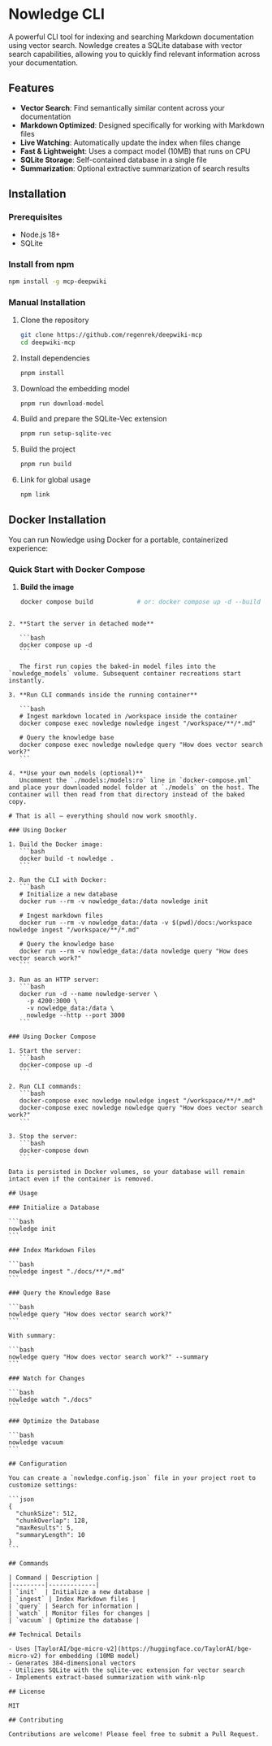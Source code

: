 # Nowledge CLI

A powerful CLI tool for indexing and searching Markdown documentation using vector search. Nowledge creates a SQLite database with vector search capabilities, allowing you to quickly find relevant information across your documentation.

## Features

- **Vector Search**: Find semantically similar content across your documentation
- **Markdown Optimized**: Designed specifically for working with Markdown files
- **Live Watching**: Automatically update the index when files change
- **Fast & Lightweight**: Uses a compact model (10MB) that runs on CPU
- **SQLite Storage**: Self-contained database in a single file
- **Summarization**: Optional extractive summarization of search results

## Installation

### Prerequisites

- Node.js 18+
- SQLite

### Install from npm

```bash
npm install -g mcp-deepwiki
```

### Manual Installation

1. Clone the repository
   ```bash
   git clone https://github.com/regenrek/deepwiki-mcp
   cd deepwiki-mcp
   ```

2. Install dependencies
   ```bash
   pnpm install
   ```

3. Download the embedding model
   ```bash
   pnpm run download-model
   ```

4. Build and prepare the SQLite-Vec extension
   ```bash
   pnpm run setup-sqlite-vec
   ```

5. Build the project
   ```bash
   pnpm run build
   ```

6. Link for global usage
   ```bash
   npm link
   ```

## Docker Installation

You can run Nowledge using Docker for a portable, containerized experience:

### Quick Start with Docker Compose

1. **Build the image**

   ```bash
   docker compose build            # or: docker compose up -d --build
````

2. **Start the server in detached mode**

   ```bash
   docker compose up -d
   ```

   The first run copies the baked-in model files into the `nowledge_models` volume. Subsequent container recreations start instantly.

3. **Run CLI commands inside the running container**

   ```bash
   # Ingest markdown located in /workspace inside the container
   docker compose exec nowledge nowledge ingest "/workspace/**/*.md"

   # Query the knowledge base
   docker compose exec nowledge nowledge query "How does vector search work?"
   ```

4. **Use your own models (optional)**
   Uncomment the `./models:/models:ro` line in `docker-compose.yml` and place your downloaded model folder at `./models` on the host. The container will then read from that directory instead of the baked copy.

# That is all – everything should now work smoothly.

### Using Docker

1. Build the Docker image:
   ```bash
   docker build -t nowledge .
   ```

2. Run the CLI with Docker:
   ```bash
   # Initialize a new database
   docker run --rm -v nowledge_data:/data nowledge init
   
   # Ingest markdown files
   docker run --rm -v nowledge_data:/data -v $(pwd)/docs:/workspace nowledge ingest "/workspace/**/*.md"
   
   # Query the knowledge base
   docker run --rm -v nowledge_data:/data nowledge query "How does vector search work?"
   ```

3. Run as an HTTP server:
   ```bash
   docker run -d --name nowledge-server \
     -p 4200:3000 \
     -v nowledge_data:/data \
     nowledge --http --port 3000
   ```

### Using Docker Compose

1. Start the server:
   ```bash
   docker-compose up -d
   ```

2. Run CLI commands:
   ```bash
   docker-compose exec nowledge nowledge ingest "/workspace/**/*.md"
   docker-compose exec nowledge nowledge query "How does vector search work?"
   ```

3. Stop the server:
   ```bash
   docker-compose down
   ```

Data is persisted in Docker volumes, so your database will remain intact even if the container is removed.

## Usage

### Initialize a Database

```bash
nowledge init
```

### Index Markdown Files

```bash
nowledge ingest "./docs/**/*.md"
```

### Query the Knowledge Base

```bash
nowledge query "How does vector search work?"
```

With summary:

```bash
nowledge query "How does vector search work?" --summary
```

### Watch for Changes

```bash
nowledge watch "./docs"
```

### Optimize the Database

```bash
nowledge vacuum
```

## Configuration

You can create a `nowledge.config.json` file in your project root to customize settings:

```json
{
  "chunkSize": 512,
  "chunkOverlap": 128,
  "maxResults": 5,
  "summaryLength": 10
}
```

## Commands

| Command | Description |
|---------|-------------|
| `init`  | Initialize a new database |
| `ingest` | Index Markdown files |
| `query` | Search for information |
| `watch` | Monitor files for changes |
| `vacuum` | Optimize the database |

## Technical Details

- Uses [TaylorAI/bge-micro-v2](https://huggingface.co/TaylorAI/bge-micro-v2) for embedding (10MB model)
- Generates 384-dimensional vectors
- Utilizes SQLite with the sqlite-vec extension for vector search
- Implements extract-based summarization with wink-nlp

## License

MIT

## Contributing

Contributions are welcome! Please feel free to submit a Pull Request.
